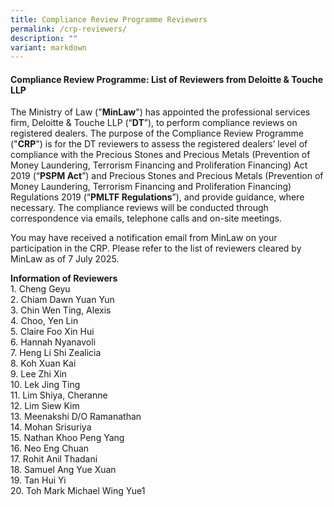 ```yaml
---
title: Compliance Review Programme Reviewers
permalink: /crp-reviewers/
description: ""
variant: markdown
---
```

#### **Compliance Review Programme: List of Reviewers from Deloitte &amp; Touche LLP**

The Ministry of Law ("**MinLaw**") has appointed the professional services firm, Deloitte &amp; Touche LLP (“**DT**”), to perform compliance reviews on registered dealers. The purpose of the Compliance Review Programme ("**CRP**") is for the DT reviewers to assess the registered dealers’ level of compliance with the Precious Stones and Precious Metals (Prevention of Money Laundering, Terrorism Financing and Proliferation Financing) Act 2019 (“**PSPM Act**”) and Precious Stones and Precious Metals (Prevention of Money Laundering, Terrorism Financing and Proliferation Financing) Regulations 2019 (“**PMLTF Regulations**”), and provide guidance, where necessary. The compliance reviews will be conducted through correspondence via emails, telephone calls and on-site meetings.

You may have received a notification email from MinLaw on your participation in the CRP. Please refer to the list of reviewers cleared by MinLaw as of 7 July 2025.

**Information of Reviewers**
<br>1. Cheng Geyu<br>2. Chiam Dawn Yuan Yun<br>3. Chin Wen Ting, Alexis<br>4. Choo, Yen Lin<br>5. Claire Foo Xin Hui<br>6. Hannah Nyanavoli<br>7.	Heng Li Shi Zealicia<br>8. Koh Xuan Kai
<br>9.	Lee Zhi Xin<br>10. Lek Jing Ting
<br>11.	Lim Shiya, Cheranne<br>12.	Lim Siew Kim<br>13. Meenakshi D/O Ramanathan<br>14. Mohan Srisuriya<br>15. Nathan Khoo Peng Yang<br>16. Neo Eng Chuan<br>17. Rohit Anil Thadani<br>18. Samuel Ang Yue Xuan<br>19. Tan Hui Yi <br>20. Toh Mark Michael Wing Yue1